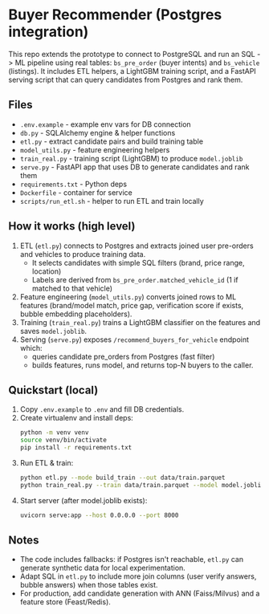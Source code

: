 # Buyer Recommender (Postgres integration)

This repo extends the prototype to connect to PostgreSQL and run an SQL -> ML pipeline using real tables:
`bs_pre_order` (buyer intents) and `bs_vehicle` (listings). It includes ETL helpers, a LightGBM training script,
and a FastAPI serving script that can query candidates from Postgres and rank them.

## Files
- `.env.example` - example env vars for DB connection
- `db.py` - SQLAlchemy engine & helper functions
- `etl.py` - extract candidate pairs and build training table
- `model_utils.py` - feature engineering helpers
- `train_real.py` - training script (LightGBM) to produce `model.joblib`
- `serve.py` - FastAPI app that uses DB to generate candidates and rank them
- `requirements.txt` - Python deps
- `Dockerfile` - container for service
- `scripts/run_etl.sh` - helper to run ETL and train locally

## How it works (high level)
1. ETL (`etl.py`) connects to Postgres and extracts joined user pre-orders and vehicles to produce training data.
   - It selects candidates with simple SQL filters (brand, price range, location)
   - Labels are derived from `bs_pre_order.matched_vehicle_id` (1 if matched to that vehicle)
2. Feature engineering (`model_utils.py`) converts joined rows to ML features (brand/model match, price gap, verification score if exists, bubble embedding placeholders).
3. Training (`train_real.py`) trains a LightGBM classifier on the features and saves `model.joblib`.
4. Serving (`serve.py`) exposes `/recommend_buyers_for_vehicle` endpoint which:
   - queries candidate pre_orders from Postgres (fast filter)
   - builds features, runs model, and returns top-N buyers to the caller.

## Quickstart (local)
1. Copy `.env.example` to `.env` and fill DB credentials.
2. Create virtualenv and install deps:
   ```bash
   python -m venv venv
   source venv/bin/activate
   pip install -r requirements.txt
   ```
3. Run ETL & train:
   ```bash
   python etl.py --mode build_train --out data/train.parquet
   python train_real.py --train data/train.parquet --model model.joblib
   ```
4. Start server (after model.joblib exists):
   ```bash
   uvicorn serve:app --host 0.0.0.0 --port 8000
   ```

## Notes
- The code includes fallbacks: if Postgres isn't reachable, `etl.py` can generate synthetic data for local experimentation.
- Adapt SQL in `etl.py` to include more join columns (user verify answers, bubble answers) when those tables exist.
- For production, add candidate generation with ANN (Faiss/Milvus) and a feature store (Feast/Redis).
